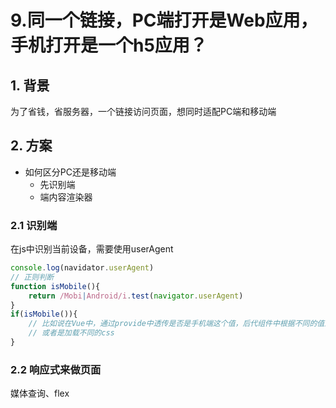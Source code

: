 # 9.同一个链接，PC端打开是Web应用，手机打开是一个h5应用？

## 1. 背景

为了省钱，省服务器，一个链接访问页面，想同时适配PC端和移动端

## 2. 方案

- 如何区分PC还是移动端
	- 先识别端
	- 端内容渲染器

### 2.1 识别端

在js中识别当前设备，需要使用userAgent
```js
console.log(navidator.userAgent)
// 正则判断
function isMobile(){
	return /Mobi|Android/i.test(navigator.userAgent)
}
if(isMobile()){
	// 比如说在Vue中，通过provide中透传是否是手机端这个值，后代组件中根据不同的值显示不同的组件
	// 或者是加载不同的css
}
```

### 2.2 响应式来做页面

媒体查询、flex